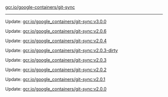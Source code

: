 [gcr.io/google-containers/git-sync](https://hub.docker.com/r/cruse/git-sync/tags/) 

----
Update: [gcr.io/google_containers/git-sync:v3.0.0](https://hub.docker.com/r/cruse/git-sync/tags/)

Update: [gcr.io/google_containers/git-sync:v2.0.6](https://hub.docker.com/r/cruse/git-sync/tags/)

Update: [gcr.io/google_containers/git-sync:v2.0.4](https://hub.docker.com/r/cruse/git-sync/tags/)

Update: [gcr.io/google_containers/git-sync:v2.0.3-dirty](https://hub.docker.com/r/cruse/git-sync/tags/)

Update: [gcr.io/google_containers/git-sync:v2.0.3](https://hub.docker.com/r/cruse/git-sync/tags/)

Update: [gcr.io/google_containers/git-sync:v2.0.2](https://hub.docker.com/r/cruse/git-sync/tags/)

Update: [gcr.io/google_containers/git-sync:v2.0.1](https://hub.docker.com/r/cruse/git-sync/tags/)

Update: [gcr.io/google_containers/git-sync:v2.0.0](https://hub.docker.com/r/cruse/git-sync/tags/)

